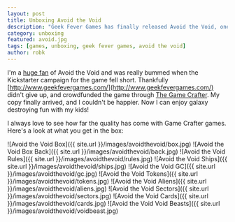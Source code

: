 ```yaml
---
layout: post
title: Unboxing Avoid the Void
description: "Geek Fever Games has finally released Avoid the Void, one of my favorite games from PAX East. Let's look inside."
category: unboxing
featured: avoid.jpg
tags: [games, unboxing, geek fever games, avoid the void]
author: robk
---
```


I'm a [huge fan](http://www.purplepawn.com/2016/04/pax-east-2016-avoid-the-void-by-geek-fever-games/) of Avoid the Void and was really bummed when the Kickstarter campaign for the game fell short. Thankfully [http://www.geekfevergames.com/](http://www.geekfevergames.com/) didn't give up, and crowdfunded the game through [The Game Crafter](https://www.thegamecrafter.com/games/avoid-the-void?). My copy finally arrived, and I couldn't be happier. Now I can enjoy galaxy destroying fun with my kids!

I always love to see how far the quality has come with Game Crafter games. Here's a look at what you get in the box:

![Avoid the Void Box]({{ site.url }}/images/avoidthevoid/box.jpg)
![Avoid the Void Box Back]({{ site.url }}/images/avoidthevoid/back.jpg)
![Avoid the Void Rules]({{ site.url }}/images/avoidthevoid/rules.jpg)
![Avoid the Void Ships]({{ site.url }}/images/avoidthevoid/ships.jpg)
![Avoid the Void GC]({{ site.url }}/images/avoidthevoid/gc.jpg)
![Avoid the Void Tokens]({{ site.url }}/images/avoidthevoid/tokens.jpg)
![Avoid the Void Aliens]({{ site.url }}/images/avoidthevoid/aliens.jpg)
![Avoid the Void Sectors]({{ site.url }}/images/avoidthevoid/sectors.jpg)
![Avoid the Void Cards]({{ site.url }}/images/avoidthevoid/cards.jpg)
![Avoid the Void Void Beasts]({{ site.url }}/images/avoidthevoid/voidbeast.jpg)
